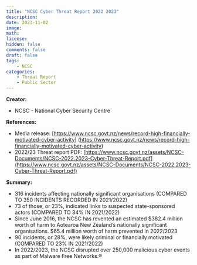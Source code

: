 ```yaml
---
title: "NCSC Cyber Threat Report 2022 2023"
description: 
date: 2023-11-02
image: 
math: 
license: 
hidden: false
comments: false
draft: false
tags: 
    - NCSC
categories:
    - Threat Report
    - Public Sector
---
```

**Creator:**
* NCSC - National Cyber Security Centre

**References:**
* Media release: [https://www.ncsc.govt.nz/news/record-high-financially-motivated-cyber-activity] (https://www.ncsc.govt.nz/news/record-high-financially-motivated-cyber-activity)
* 2022/23 Threat report PDF: [https://www.ncsc.govt.nz/assets/NCSC-Documents/NCSC-2022.2023-Cyber-Threat-Report.pdf](https://www.ncsc.govt.nz/assets/NCSC-Documents/NCSC-2022.2023-Cyber-Threat-Report.pdf)

**Summary:**
* 316 incidents affecting nationally significant organisations (COMPARED TO 350 INCIDENTS RECORDED IN 2021/2022)
* 73 of those, or 23%, indicated links to suspected state-sponsored actors (COMPARED TO 34% IN 2021/2022)
* Since June 2016, the NCSC has revented an estimated $382.4 million worth of harm to Aotearoa New Zealand’s nationally significant organisations. $65.4 million worth of harm prevented in 2022/2023
* 90 incidents, or 28%, were likely criminal or financially motivated (COMPARED TO 23% IN 2021/2022)
* In 2022/2023, the NCSC disrupted over 250,000 malicious cyber events as part of Malware Free Networks.®